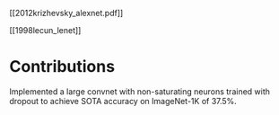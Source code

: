 [[2012krizhevsky_alexnet.pdf]]

[[1998lecun_lenet]]

# Contributions 
Implemented a large convnet with non-saturating neurons trained with dropout to achieve SOTA accuracy on ImageNet-1K of 37.5%.  





